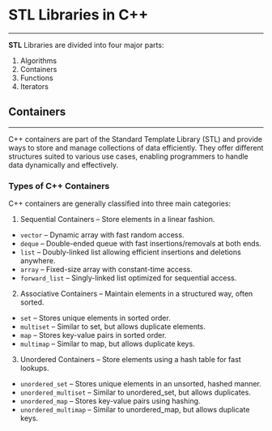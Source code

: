 # STL Libraries in C++

---

**STL** Libraries are divided into four major parts:

1. Algorithms
2. Containers
3. Functions
4. Iterators

## Containers

---

C++ containers are part of the Standard Template Library (STL) and provide ways to store and manage collections of data efficiently. They offer different structures suited to various use cases, enabling programmers to handle data dynamically and effectively.

### Types of C++ Containers

C++ containers are generally classified into three main categories:

1. Sequential Containers – Store elements in a linear fashion.

- `vector` – Dynamic array with fast random access.
- `deque` – Double-ended queue with fast insertions/removals at both ends.
- `list` – Doubly-linked list allowing efficient insertions and deletions anywhere.
- `array` – Fixed-size array with constant-time access.
- `forward_list` – Singly-linked list optimized for sequential access.

2. Associative Containers – Maintain elements in a structured way, often sorted.

- `set` – Stores unique elements in sorted order.
- `multiset` – Similar to set, but allows duplicate elements.
- `map` – Stores key-value pairs in sorted order.
- `multimap` – Similar to map, but allows duplicate keys.

3. Unordered Containers – Store elements using a hash table for fast lookups.

- `unordered_set` – Stores unique elements in an unsorted, hashed manner.
- `unordered_multiset` – Similar to unordered_set, but allows duplicates.
- `unordered_map` – Stores key-value pairs using hashing.
- `unordered_multimap` – Similar to unordered_map, but allows duplicate keys.
